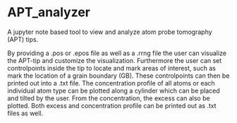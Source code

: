 # APT_analyzer
A jupyter note based tool to view and analyze atom probe tomography (APT) tips.

By providing a .pos or .epos file as well as a .rrng file the user can visualize the APT-tip and customize the visualization. Furthermore the user can set controlpoints inside the tip to locate and mark areas of interest, such as mark the location of a grain boundary (GB). These controlpoints can then be printed out into a .txt file. The concentration profile of all atoms or each individual atom type can be plotted along a cylinder which can be placed and tilted by the user. From the concentration, the excess can also be plotted. Both excess and concentration profile can be printed out as .txt files as well. 
